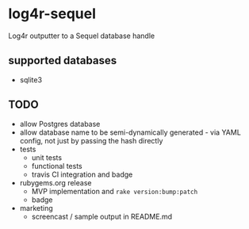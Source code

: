 # log4r-sequel
Log4r outputter to a Sequel database handle

## supported databases
  * sqlite3
  
## TODO
  * allow Postgres database
  * allow database name to be semi-dynamically generated - via YAML config, not just by passing the hash directly
  * tests
    * unit tests
    * functional tests
    * travis CI integration and badge
  * rubygems.org release
    * MVP implementation and `rake version:bump:patch`
    * badge
  * marketing
    * screencast / sample output in README.md
